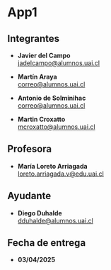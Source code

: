 # App1

## **Integrantes**
- **Javier del Campo** <br>
  <jadelcampo@alumnos.uai.cl>

- **Martín Araya** <br>
  <correo@alumnos.uai.cl>

- **Antonio de Solminihac** <br>
  <correo@alumnos.uai.cl>

- **Martin Croxatto** <br>
  <mcroxatto@alumnos.uai.cl>


## **Profesora**
- **María Loreto Arriagada** <br>
  <loreto.arriagada.v@edu.uai.cl>


## **Ayudante**
- **Diego Duhalde** <br>
  <dduhalde@alumnos.uai.cl>

## **Fecha de entrega**
- **03/04/2025** <br>
